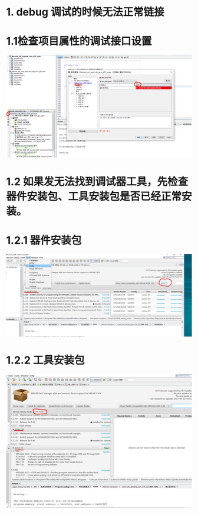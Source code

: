 
# 1. debug 调试的时候无法正常链接
# 1.1检查项目属性的调试接口设置
![image](https://github.com/yuchengstudio/Harmony/blob/master/MplabX%E8%B0%83%E8%AF%95/reference/harmony%203%20debug%20issue_001.png)

# 1.2 如果发无法找到调试器工具，先检查器件安装包、工具安装包是否已经正常安装。
# 1.2.1 器件安装包
![image](https://github.com/yuchengstudio/Harmony/blob/master/MplabX%E8%B0%83%E8%AF%95/reference/device_pack_update.png)

# 1.2.2 工具安装包
![image](https://github.com/yuchengstudio/Harmony/blob/master/MplabX%E8%B0%83%E8%AF%95/reference/tools_pack_update.png)
